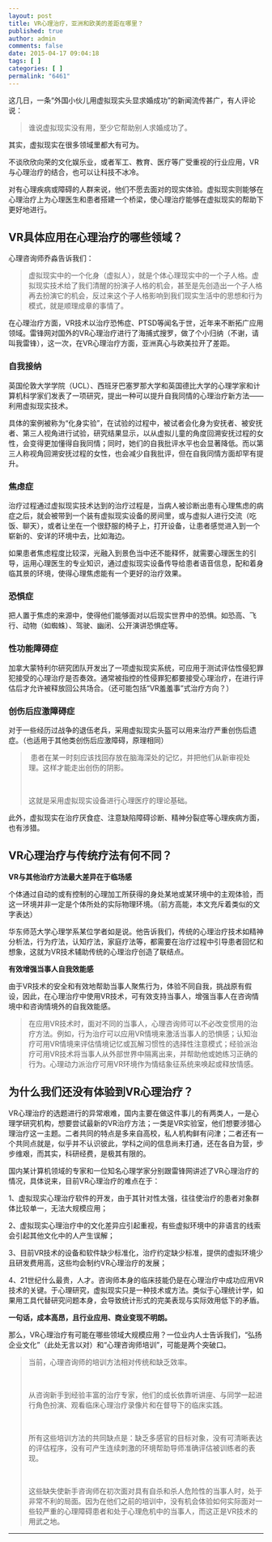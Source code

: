 ```yaml
---
layout: post
title: VR心理治疗，亚洲和欧美的差距在哪里？
published: true
author: admin
comments: false
date: 2015-04-17 09:04:18
tags: [ ]
categories: [ ]
permalink: "6461"
---
```

这几日，一条“外国小伙儿用虚拟现实头显求婚成功”的新闻流传甚广，有人评论说：

> 谁说虚拟现实没有用，至少它帮助别人求婚成功了。

其实，虚拟现实在很多领域里都大有可为。

不谈欣欣向荣的文化娱乐业，或者军工、教育、医疗等广受重视的行业应用，VR与心理治疗的结合，也可以让科技不冰冷。

对有心理疾病或障碍的人群来说，他们不愿去面对的现实体验。虚拟现实则能够在心理治疗上为心理医生和患者搭建一个桥梁，使心理治疗能够在虚拟现实的帮助下更好地进行。

## VR具体应用在心理治疗的哪些领域？

心理咨询师乔淼告诉我们：

> 虚拟现实中的一个化身（虚拟人），就是个体心理现实中的一个子人格。虚拟现实技术给了我们清醒的扮演子人格的机会，甚至是先创造出一个子人格再去扮演它的机会，反过来这个子人格影响到我们现实生活中的思想和行为模式，就是顺理成章的事情了。

在心理治疗方面，VR技术以治疗恐怖症、PTSD等闻名于世，近年来不断拓广应用领域。雷锋网对国外的VR心理治疗进行了海捕式搜罗，做了个小归纳（不谢，请叫我雷锋），这一次，在VR心理治疗方面，亚洲真心与欧美拉开了差距。

### **自我接纳**

英国伦敦大学学院（UCL）、西班牙巴塞罗那大学和英国德比大学的心理学家和计算机科学家们发表了一项研究，提出一种可以提升自我同情的心理治疗新方法——利用虚拟现实技术。

具体的案例被称为“化身实验”，在试验的过程中，被试者会化身为安抚者、被安抚者、第三人视角进行试验，研究结果显示，以从虚拟儿童的角度回溯安抚过程的女性，会变得更加懂得自我同情；同时，她们的自我批评水平也会显著降低。而以第三人称视角回溯安抚过程的女性，也会减少自我批评，但在自我同情方面却罕有提升。





### **焦虑症**

治疗过程通过虚拟现实技术达到的治疗过程是，当病人被诊断出患有心理焦虑的病症之后，就会被带到一个装有虚拟现实设备的房间里，或与虚拟人进行交流（吃饭、聊天），或者让坐在一个很舒服的椅子上，打开设备，让患者感觉进入到一个崭新的、安详的环境中去，比如海边。

如果患者焦虑程度比较深，光融入到景色当中还不能释怀，就需要心理医生的引导，运用心理医生的专业知识，通过虚拟现实设备传导给患者语音信息，配和着身临其景的环境，使得心理焦虑能有一个更好的治疗效果。



### **恐惧症**

把人置于焦虑的来源中，使得他们能够面对以后现实世界中的恐惧。如恐高、飞行、动物（如蜘蛛）、驾驶、幽闭、公开演讲恐惧症等。





### **性功能障碍症**

加拿大蒙特利尔研究团队开发出了一项虚拟现实系统，可应用于测试评估性侵犯罪犯接受的心理治疗是否奏效。通常被指控的性侵罪犯都要接受心理治疗，在进行评估后才允许被释放回公共场合。（还可能包括“VR羞羞事”式治疗方向？）



### **创伤后应激障碍症**

对于一些经历过战争的退伍老兵，采用虚拟现实头盔可以用来治疗严重创伤后遗症。（也适用于其他类创伤后应激障碍，原理相同）

>  患者在某一时刻应该找回存放在脑海深处的记忆，并把他们从新审视处理。这样才能走出创伤的阴影。
> 
> &nbsp;
> 
> 这就是采用虚拟现实设备进行心理医疗的理论基础。



此外，虚拟现实在治疗厌食症、注意缺陷障碍诊断、精神分裂症等心理疾病方面，也有涉猎。

## VR心理治疗与传统疗法有何不同？

**VR与其他治疗方法最大差异在于临场感**

个体通过自动的或有控制的心理加工所获得的身处某地或某环境中的主观体验，而这一环境并非一定是个体所处的实际物理环境。（前方高能，本文充斥着类似的文字表达）

华东师范大学心理学系某位学者如是说。他告诉我们，传统的心理治疗技术如精神分析法，行为疗法，认知疗法，家庭疗法等，都需要在治疗过程中引导患者回忆和想象，这就为VR技术辅助传统的心理治疗创造了联结点。

**有效增强当事人自我效能感**

由于VR技术的安全和有效地帮助当事人聚焦行为，体验不同自我，挑战原有假设，因此，在心理治疗中使用VR技术，可有效支持当事人，增强当事人在咨询情境中和咨询情境外的自我效能感。

> 在应用VR技术时，面对不同的当事人，心理咨询师可以不必改变惯用的治疗方法。例如，行为治疗可以应用VR情境来激活当事人的恐惧感；认知治疗可用VR情境来评估情境记忆或瓦解习惯性的选择性注意模式；经验派治疗可用VR技术将当事人从外部世界中隔离出来，并帮助他或她练习正确的行为。心理动力派治疗可用VR环境作为情结象征系统来唤起或释放情感。

## 为什么我们还没有体验到VR心理治疗？

VR心理治疗的选题进行的异常艰难，国内主要在做这件事儿的有两类人，一是心理学研究机构，想要尝试最新的VR治疗方法；一类是VR实验室，他们想要涉猎心理治疗这一主题。二者共同的特点是多来自高校，私人机构鲜有问津；二者还有一个共同点就是，似乎并不认识彼此，学科之间的信息尚未打通，还在各自为营，步步维艰，而其实，科研经费，是极其有限的。

国内某计算机领域的专家和一位知名心理学家分别跟雷锋网讲述了VR心理治疗的情况，具体说来，目前VR心理治疗的难点在于：

1、虚拟现实心理治疗软件的开发，由于其针对性太强，往往使治疗的患者对象群体比较单一，无法大规模应用；

2、虚拟现实心理治疗中的文化差异应引起重视，有些虚拟环境中的非语言的线索会引起其他文化中的人产生误解；

3、目前VR技术的设备和软件缺少标准化，治疗约定缺少标准，提供的虚拟环境少且研发费用高，这些均会制约VR心理治疗的发展；

4、21世纪什么最贵，人才。咨询师本身的临床技能仍是在心理治疗中成功应用VR技术的关键。于心理研究，虚拟现实只是一种技术或方法。类似于心理统计学，如果用工具代替研究问题本身，会导致统计形式的完美表现与实际效用低下的矛盾。

**一句话，成本高昂，且行业应用、商业变现不明朗。**

那么，VR心理治疗有可能在哪些领域大规模应用？一位业内人士告诉我们，“弘扬企业文化”（此处无言以对）和“心理咨询师培训”，可能是两个突破口。

> 当前，心理咨询师的培训方法相对传统和缺乏效率。
> 
> &nbsp;
> 
> 从咨询新手到经验丰富的治疗专家，他们的成长依靠听讲座、与同学一起进行角色扮演、观看临床心理治疗录像片和在督导下的临床实践。
> 
> &nbsp;
> 
> 所有这些培训方法的共同缺点是：缺乏多感官的目标对象，没有可清晰表达的评估程序，没有可产生连续刺激的环境帮助导师准确评估被训练者的表现。
> 
> &nbsp;
> 
> 这些缺失使新手咨询师在初次面对具有自杀和杀人危险性的当事人时，处于非常不利的局面。因为在他们之前的培训中，没有机会体验如何实际面对一些较严重的心理障碍患者和处于心理危机中的当事人，而这正是VR技术的用武之地。

****